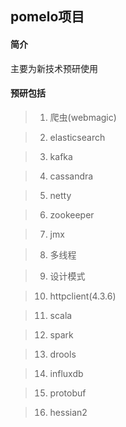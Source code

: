 ## pomelo项目

#### 简介

  主要为新技术预研使用

#### 预研包括

> 1. 爬虫(webmagic)

> 2. elasticsearch

> 3. kafka

> 4. cassandra

> 5. netty

> 6. zookeeper

> 7. jmx

> 8. 多线程

> 9. 设计模式

> 10. httpclient(4.3.6)

> 11. scala

> 12. spark

> 13. drools

> 14. influxdb

> 15. protobuf

> 16. hessian2



